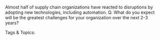 Almost half of supply chain 
organizations have reacted to 
disruptions by adopting new 
technologies, including automation.
Q. What do you expect will be the greatest challenges for your organization over the next 2-3 years?

   Tags & Topics:
   